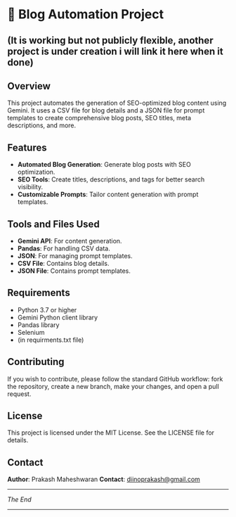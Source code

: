 # 🚀 Blog Automation Project
## (It is working but not publicly flexible, another project is under creation i will link it here when it done)
## Overview

This project automates the generation of SEO-optimized blog content using Gemini. It uses a CSV file for blog details and a JSON file for prompt templates to create comprehensive blog posts, SEO titles, meta descriptions, and more.

## Features

- **Automated Blog Generation**: Generate blog posts with SEO optimization.
- **SEO Tools**: Create titles, descriptions, and tags for better search visibility.
- **Customizable Prompts**: Tailor content generation with prompt templates.

## Tools and Files Used

- **Gemini API**: For content generation.
- **Pandas**: For handling CSV data.
- **JSON**: For managing prompt templates.
- **CSV File**: Contains blog details.
- **JSON File**: Contains prompt templates.

## Requirements

- Python 3.7 or higher
- Gemini Python client library
- Pandas library
- Selenium
- (in requirments.txt file)

## Contributing

If you wish to contribute, please follow the standard GitHub workflow: fork the repository, create a new branch, make your changes, and open a pull request.

## License

This project is licensed under the MIT License. See the LICENSE file for details.

## Contact

**Author**: Prakash Maheshwaran
**Contact**: diinoprakash@gmail.com

---

*The End*

---
